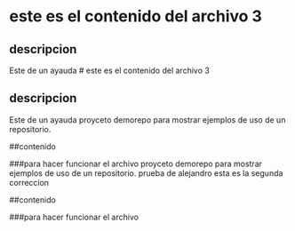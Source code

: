 # este es el contenido del archivo 3

## descripcion

Este de un ayauda # este es el contenido del archivo 3

## descripcion

Este de un ayauda proyceto demorepo para mostrar ejemplos de uso de un repositorio.

##contenido


###para hacer funcionar el archivo
proyceto demorepo para mostrar ejemplos de uso de un repositorio.
prueba de alejandro
esta es la segunda correccion


##contenido


###para hacer funcionar el archivo

